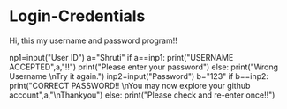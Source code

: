 # Login-Credentials
Hi, this my username and password program!!


np1=input("User ID")
a="Shruti"
if a==inp1:
   print("USERNAME ACCEPTED",a,"!!")
   print("Please enter your password")
else: print("Wrong Username \nTry it again.")
inp2=input("Password")
b="123"
if b==inp2:
   print("CORRECT PASSWORD!! \nYou may now explore your github account",a,"\nThankyou")
else:
   print("Please check and re-enter once!!")
